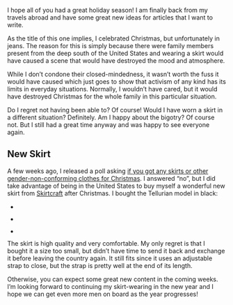 I hope all of you had a great holiday season! I am finally back from my travels abroad and have some great new ideas for articles that I want to write.

As the title of this one implies, I celebrated Christmas, but unfortunately in jeans. The reason for this is simply because there were family members present from the deep south of the United States and wearing a skirt would have caused a scene that would have destroyed the mood and atmosphere.

While I don’t condone their closed-mindedness, it wasn’t worth the fuss it would have caused which just goes to show that activism of any kind has its limits in everyday situations. Normally, I wouldn’t have cared, but it would have destroyed Christmas for the whole family in this particular situation.

Do I regret not having been able to? Of course! Would I have worn a skirt in a different situation? Definitely. Am I happy about the bigotry? Of course not. But I still had a great time anyway and was happy to see everyone again.

New Skirt
---------

A few weeks ago, I released a poll asking [if you got any skirts or other gender-non-conforming clothes for Christmas](https://www.the-beskirted-man.com/polls/poll-did-you-get-any-skirts-or-other-gender-non-conforming-clothes-for-christmas/). I answered “no”, but I did take advantage of being in the United States to buy myself a wonderful new skirt from [Skirtcraft](https://www.skirtcraft.com/) after Christmas. I bought the Tellurian model in black:

-   <figure><img loading="lazy" decoding="async" alt="" data-id="2496" src="038A0A72-0D48-431A-A2CC-61E69906951A.jpg"></figure>
    
-   <figure><img loading="lazy" decoding="async" alt="" data-id="2497" src="IMG_1128.jpeg"></figure>
    
-   <figure><img loading="lazy" decoding="async" alt="" data-id="2498" src="IMG_1129.jpeg"></figure>
    

The skirt is high quality and very comfortable. My only regret is that I bought it a size too small, but didn’t have time to send it back and exchange it before leaving the country again. It still fits since it uses an adjustable strap to close, but the strap is pretty well at the end of its length.

Otherwise, you can expect some great new content in the coming weeks. I’m looking forward to continuing my skirt-wearing in the new year and I hope we can get even more men on board as the year progresses!